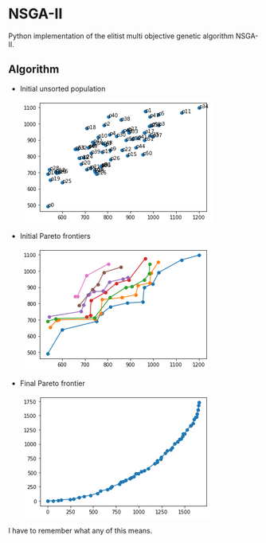 # NSGA-II
Python implementation of the elitist multi objective genetic algorithm NSGA-II.

## Algorithm
* Initial unsorted population

    ![](/media/unsorted_population.png)

* Initial Pareto frontiers

    ![](/media/initial_pareto_frontiers.png)

* Final Pareto frontier

    ![](/media/final_pareto_frontier.png)

I have to remember what any of this means.
